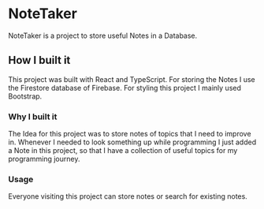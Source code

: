 # NoteTaker

NoteTaker is a project to store useful Notes in a Database.

## How I built it

This project was built with React and TypeScript.
For storing the Notes I use the Firestore database of Firebase.
For styling this project I mainly used Bootstrap.

### Why I built it

The Idea for this project was to store notes of topics that I need to improve in.
Whenever I needed to look something up while programming I just added a Note in this project, so that I have a collection of useful topics for my programming journey.

### Usage

Everyone visiting this project can store notes or search for existing notes.
